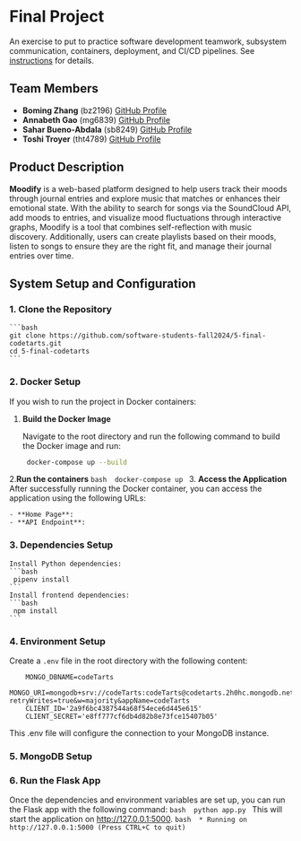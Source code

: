 # Final Project

An exercise to put to practice software development teamwork, subsystem communication, containers, deployment, and CI/CD pipelines. See [instructions](./instructions.md) for details.

## **Team Members**

- **Boming Zhang** (bz2196) [GitHub Profile](https://github.com/BomingZhang-coder)
- **Annabeth Gao** (mg6839) [GitHub Profile](https://github.com/bellinimoon)
- **Sahar Bueno-Abdala** (sb8249) [GitHub Profile](github.com/saharbueno)
- **Toshi Troyer** (tht4789) [GitHub Profile](https://github.com/toshiHTroyer)

## **Product Description**
**Moodify** is a web-based platform designed to help users track their moods through journal entries and explore music that matches or enhances their emotional state. With the ability to search for songs via the SoundCloud API, add moods to entries, and visualize mood fluctuations through interactive graphs, Moodify is a tool that combines self-reflection with music discovery. Additionally, users can create playlists based on their moods, listen to songs to ensure they are the right fit, and manage their journal entries over time.

## **System Setup and Configuration**

### **1. Clone the Repository**

    ```bash
    git clone https://github.com/software-students-fall2024/5-final-codetarts.git
    cd 5-final-codetarts
    ```
### **2. Docker Setup**
If you wish to run the project in Docker containers:
1. **Build the Docker Image**
   
   Navigate to the root directory and run the following command to build the Docker image and run:

    ```bash 
     docker-compose up --build
    ```
2.**Run the containers**
    ```bash 
     docker-compose up
    ```
3. **Access the Application**
    After successfully running the Docker container, you can access the application using the following URLs:

    - **Home Page**:
    - **API Endpoint**:

### **3. Dependencies Setup**
    Install Python dependencies:
    ```bash 
     pipenv install
    ```
    Install frontend dependencies:
    ```bash 
     npm install
    ```
### **4. Environment Setup**
Create a `.env` file in the root directory with the following content:
```env
    MONGO_DBNAME=codeTarts
    MONGO_URI=mongodb+srv://codeTarts:codeTarts@codetarts.2h0hc.mongodb.net/?retryWrites=true&w=majority&appName=codeTarts
    CLIENT_ID='2a9f6bc4387544a68f54ece6d445e615'
    CLIENT_SECRET='e8ff777cf6db4d82b8e73fce15407b05'
```
This .env file will configure the connection to your MongoDB instance.

### **5. MongoDB Setup**

### **6. Run the Flask App**
Once the dependencies and environment variables are set up, you can run the Flask app with the following command:
    ```bash 
     python app.py
    ```
This will start the application on http://127.0.0.1:5000. 
    ```bash 
     * Running on http://127.0.0.1:5000 (Press CTRL+C to quit)
    ```